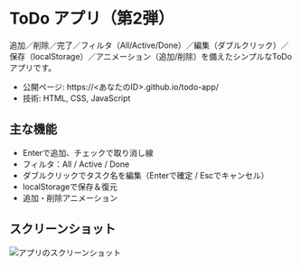# ToDo アプリ（第2弾）

追加／削除／完了／フィルタ（All/Active/Done）／編集（ダブルクリック）／保存（localStorage）／アニメーション（追加/削除）を備えたシンプルなToDoアプリです。

- 公開ページ: https://<あなたのID>.github.io/todo-app/
- 技術: HTML, CSS, JavaScript

## 主な機能
- Enterで追加、チェックで取り消し線
- フィルタ：All / Active / Done
- ダブルクリックでタスク名を編集（Enterで確定 / Escでキャンセル）
- localStorageで保存＆復元
- 追加・削除アニメーション

## スクリーンショット
![アプリのスクリーンショット](./img/screenshot.png)
